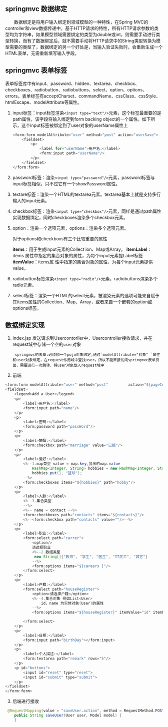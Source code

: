 ## springmvc 数据绑定

　　数据绑定是将用户输入绑定到领域模型的一种特性，在Spring MVC的controller和view数据传递中，基于HTTP请求的特性，所有HTTP请求参数的类型均为字符串，如果模型领域需要绑定的类型为double或int，则需要手动进行类型转换，而有了数据绑定后，就不需要手动将HTTP请求中的String类型转换为模型需要的类型了，数据绑定的另一个好处是，当输入验证失败时，会重新生成一个HTML表单，无需重新填写输入字段。

## springmvc 表单标签

​		表单标签库中有input、password、hidden、textarea、checkbox、checkboxes、radiobutton、radiobuttons、select、option、options、errors。表单标签有acceptCharset、commandName、cssClass、cssStyle、htmlEscape、modelAttribute等属性。

1. input标签：input标签渲染`<input type="text"/>`元素，这个标签最重要的是path属性，该字段将输入绑定到form backing object的一个属性。如下所示，这个input标签被绑定到了user对象的userName属性上

   ```java
   <form:form modelAttribute="user" method="post" action="userSave">
       <fieldset>
           <p>
               <label for="userName">用户名:</label>
               <form:input path="userName"/>
           </p>
       </fieldset>
   </form:form>
   ```

2. password标签：渲染`<input type="password"/>`元素，password标签与input标签相似，只不过它有一个showPassword属性。

3. textare标签：渲染一个HTML的textarea元素。textarea基本上就是支持多行输入的input元素。

4. checkbox标签：渲染`<input type="checkbox"/>`元素，同样是通过path属性实现数据绑定，同时checkboxes渲染多个checkbox元素。

5. option：渲染一个选项元素，options：渲染多个选项元素。

   对于options和checkboxs有三个比较重要的属性

   **items**：用于生成input元素的Collect ion、Map或Array。
   **itemLabel**：items 属性中指定的集合对象的属性，为每个input元素提Label标签
   **itemValue**：items属 性中指定的集合对象的属性，为每个input元素提供value。

6. radiobutton标签渲染`<input type="radio"/>`元素，radiobuttons渲染多个radio元素。

7. select标签：渲染一个HTML的select元素，被渲染元素的选项可能来自赋予其items属性的Collection、Map、Array，或者来自一个嵌套的option或options标签。





## 数据绑定实现

1. index.jsp 发送请求到Usercontorller中，Usercontroller接收请求，并在request域中存储一个空的`user`对象


   		springmvc的表单:必须和一个pojo对象绑定,通过`modelAttribute="对象" `属性和user对象绑定，在request作用域中查找user。所以不能直接访问springmvc表单页面，需要进行一次跳转，将user对象放入request域中

2. 前端	

```java
<form:form modelAttribute="user" method="post"         action="${pageContext.request.contextPath}/userController/saveUser.action">
<fieldset>
    <legend>Add a User</legend>
    <p>
        <label>用户名:</label>
        <form:input path="name"/>
    </p>
    <p>
        <label>密码:</label>
        <form:password path="passWord"/>
    </p>
    <p>
        <label>婚姻:</label>
        <form:checkbox path="marriage" value="已婚"/>
    </p>
    <p>
        <label>爱好:</label>
        <%--1.map类型 value = map.key,显示的map.value
            HashMap<Integer, String> hobbies = new HashMap<Integer, String>();
            hobbies.put(1, "篮球");
        --%>
        <form:checkboxes items="${hobbies}" path="hobby"/>
    </p>
    <p>
        <label>人脉:</label>
        <%--3.集合类型
        --%>
        <%-- name = contact --%>
        <form:checkboxes path="contacts" items="${contacts}"/>
        <%--<form:checkbox path="contacts" value=""/>--%>
    </p>
    <p>
        <label>职业:</label>
        <form:select path="carrer">
            <option/>
            请选择职业
            <%--2.数组类型
             new String[]{"教师", "学生", "医生", "IT民工", "其它"}
            --%>
            <form:options items="${careers }"/>
        </form:select>
    </p>
    <p>
        <label>户籍:</label>
        <form:select path="houseRegister">
            <option>请选择户籍</option>
            <%--4.集合对象 例如List<User> 
                id，name 为实体对象(User)的属性
            --%>
            <form:options items="${houseRegister}" itemValue="id" itemLabel="name" />

        </form:select>
    </p>
    <p>
        <label>日期:</label>
        <form:input path="birthDay"></form:input>
    </p>
    <p>
        <label>个人描述:</label>
        <form:textarea path="remark" rows="5"/>
    </p>
    <p id="buttons">
        <input id="reset" type="reset">
        <input id="submit" type="submit">
    </p>
</fieldset>
</form:form>
```

3. 后端进行接收

```java
 @RequestMapping(value = "saveUser.action", method = RequestMethod.POST)
    public String saveUser(User user, Model model) {
    }
```



